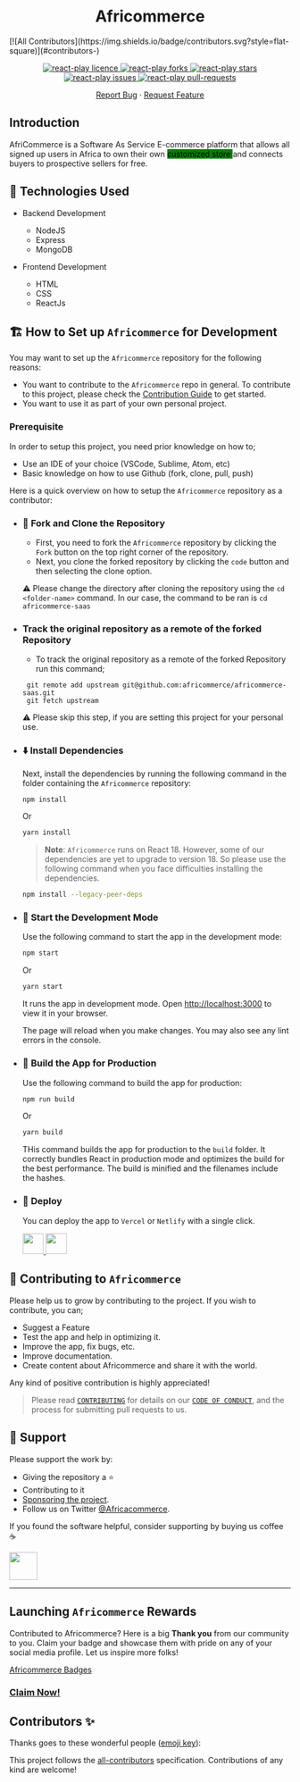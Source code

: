 <h1 align="center">Africommerce</h4>
<!-- ALL-CONTRIBUTORS-BADGE:START - Do not remove or modify this section -->
[![All Contributors](https://img.shields.io/badge/contributors.svg?style=flat-square)](#contributors-)
<!-- ALL-CONTRIBUTORS-BADGE:END -->


<!-- PROJECT-BADGES -->
<p align="center">
  <a href="https://github.com/iamkelv/africommerce/blob/main/LICENSE" target="blank">
<img src="https://img.shields.io/github/license/iamkelv/africommerce?style=flat-square" alt="react-play licence" />
</a>
<a href="https://github.com/iamkelv/africommerce/fork" target="blank">
<img src="https://img.shields.io/github/forks/iamkelv/africommerce?style=flat-square" alt="react-play forks"/>
</a>
<a href="https://github.com/iamkelv/africommerce/stargazers" target="blank">
<img src="https://img.shields.io/github/stars/iamkelv/africommerce?style=flat-square" alt="react-play stars"/>
</a>
<a href="https://github.com/iamkelv/africommerce/issues" target="blank">
<img src="https://img.shields.io/github/issues/iamkelv/africommerce?style=flat-square" alt="react-play issues"/>
</a>
<a href="https://github.com/iamkelv/africommerce/pulls" target="blank">
<img src="https://img.shields.io/github/issues-pr/iamkelv/africommerce?style=flat-square" alt="react-play pull-requests"/>
</a>
</p>

<p align="center">
    <a href="https://github.com/iamkelv/africommerce/issues/new/choose">Report Bug</a>
    ·
    <a href="https://github.com/iamkelv/africommerce/issues/new/choose">Request Feature</a>
</p>


## Introduction

<p> AfriCommerce is a Software As Service E-commerce platform that allows all signed up users in Africa to own their own <mark style="background-color:green">customized store </mark>  and connects buyers to prospective sellers for free. </p>


## 🧰 Technologies Used

- Backend Development
  - NodeJS 
  - Express
  - MongoDB
  
- Frontend Development
  - HTML 
  - CSS
  - ReactJs


## 🏗️ How to Set up `Africommerce` for Development

You may want to set up the `Africommerce` repository for the following reasons:

- You want to contribute to the `Africommerce` repo in general. To contribute to this project, please check the [Contribution Guide](./CONTRIBUTING.md) to get started.
- You want to use it as part of your own personal project.

### Prerequisite

In order to setup this project, you need prior knowledge on how to;
  - Use an IDE of your choice (VSCode, Sublime, Atom, etc)
  - Basic knowledge on how to use Github (fork, clone, pull, push)
  
Here is a quick overview on how to setup the `Africommerce` repository as a contributor:

- ### 🍴 Fork and Clone the Repository
  
  - First, you need to fork the `Africommerce` repository by clicking the `Fork` button on the top right corner of the repository. 
  - Next, you clone the forked repository by clicking the `code` button and then selecting the clone option.
  
  ⚠️ Please change the directory after cloning the repository using the ` cd <folder-name> ` command. In our case, the command to be ran is  `cd africommerce-saas`


- ### Track the original repository as a remote of the forked Repository
  - To track the original repository as a remote of the forked Repository run this command;
   ```
    git remote add upstream git@github.com:africommerce/africommerce-saas.git
    git fetch upstream
   ```
  ⚠️ Please skip this step, if you are setting this project for your personal use.

- ### ⬇️ Install Dependencies
   Next, install the dependencies by running the following command in the folder containing the  `Africommerce` repository:
   ```bash
   npm install 
   ```
   Or
   ```bash
   yarn install 
   ```
   > **Note**: `Africommerce` runs on React 18. However, some of our dependencies are yet to upgrade to version 18. So please use the following command when you face difficulties installing the dependencies.
   ```bash
   npm install --legacy-peer-deps
   ```


- ### 🦄 Start the Development Mode

  Use the following command to start the app in the development mode:

  ```bash
  npm start
  ```

  Or

  ```bash
  yarn start
  ```

  It runs the app in development mode. Open [http://localhost:3000](http://localhost:3000) to view it in your browser.

  The page will reload when you make changes. You may also see any lint errors in the console.

- ### 🧱 Build the App for Production

  Use the following command to build the app for production:

  ```bash
  npm run build
  ```

  Or

  ```bash
  yarn build
  ```

  THis command builds the app for production to the `build` folder. It correctly bundles React in production mode and optimizes the build for the best performance. The build is minified and the filenames include the hashes.

- ### 🚀 Deploy

  You can deploy the app to `Vercel` or `Netlify` with a single click.

  <a href="https://vercel.com/new/project?template=https://github.com/iamkelv/africommerce/">
  <img src="https://vercel.com/button" height="37.5px" />
  </a>
  <a href="https://app.netlify.com/start/deploy?repository=https://github.com/iamkelv/africommerce/">
  <img src="https://www.netlify.com/img/deploy/button.svg" height="37.5px" />
  </a>


## 🤝 Contributing to `Africommerce`

Please help us to grow by contributing to the project. If you wish to contribute, you can;

- Suggest a Feature
- Test the app and help in optimizing it.
- Improve the app, fix bugs, etc.
- Improve documentation.
- Create content about Africommerce and share it with the world.

Any kind of positive contribution is highly appreciated! 

> Please read [`CONTRIBUTING`](CONTRIBUTING.md) for details on our [`CODE OF CONDUCT`](CODE_OF_CONDUCT.md), and the process for submitting pull requests to us.


<!-- Support -->
## 🙏 Support

Please support the work by:

- Giving the repository a ⭐
- Contributing to it
- [Sponsoring the project](https://../CONTRIBUTING.md/). 
- Follow us on Twitter [@Africacommerce](https://twitter.com/).


If you found the software helpful, consider supporting by buying us coffee ☕

<a href="https://www.buymeacoffee.com/">
    <img src="https://cdn.buymeacoffee.com/buttons/v2/default-yellow.png" height="50px">
</a>

---


## Launching `Africommerce` Rewards

Contributed to Africommerce? Here is a big **Thank you** from our community to you.
Claim your badge and showcase them with pride on any of your social media profile.
Let us inspire more folks!

[Africommerce Badges](https://aviyel.com/assets/uploads/rewards/share/project/43/512share.png)

### **[Claim Now!](https://aviyel.com/projects/43/africoommerce/rewards)**



## Contributors ✨

Thanks goes to these wonderful people ([emoji key](https://allcontributors.org/docs/en/emoji-key)):

<!-- ALL-CONTRIBUTORS-LIST:START - Do not remove or modify this section -->
<!-- prettier-ignore-start -->
<!-- markdownlint-disable -->

  
<!-- markdownlint-restore -->
<!-- prettier-ignore-end -->

<!-- ALL-CONTRIBUTORS-LIST:END -->

This project follows the [all-contributors](https://github.com/all-contributors/all-contributors) specification. Contributions of any kind are welcome!
